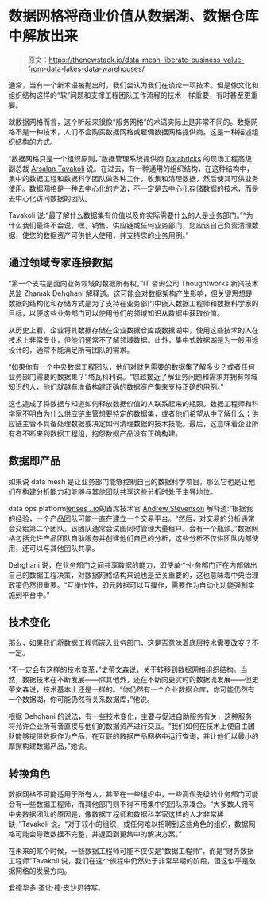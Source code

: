 # 数据网格将商业价值从数据湖、数据仓库中解放出来

> 原文：<https://thenewstack.io/data-mesh-liberate-business-value-from-data-lakes-data-warehouses/>

通常，当有一个新术语被抛出时，我们会认为我们在谈论一项技术。但是像文化和组织结构这样的“软”问题和支撑工程团队工作流程的技术一样重要，有时甚至更重要。

就数据网格而言，这个听起来很像“服务网格”的术语实际上是非常不同的。数据网格不是一种技术，人们不会购买数据网格或雇佣数据网格提供商。这是一种描述组织结构的方式。

“数据网格只是一个组织原则，”数据管理系统提供商 [Databricks](https://databricks.com/) 的现场工程高级副总裁 [Arsalan Tavakoli](https://www.linkedin.com/in/arsalantavakoli/) 说。在过去，有一种通用的组织结构，在这种结构中，集中的数据工程和数据科学团队做各种工作，收集和清理数据，然后使其可供业务使用。数据网格是一种去中心化的方法，不一定是去中心化存储数据的技术，而是去中心化访问数据的团队。

Tavakoli 说:“最了解什么数据集有价值以及你实际需要什么的人是业务部门。”“为什么我们最终不会说，嘿，销售、供应链或任何业务部门，您应该自己负责清理数据，使您的数据资产可供他人使用，并支持您的业务用例。”

## **通过领域专家连接数据**

“第一个支柱是面向业务领域的数据所有权，”IT 咨询公司 Thoughtworks 新兴技术总监 Zhamak Dehghani 解释道。这可能会对数据架构产生影响，但关键思想是数据的结构化和存储方式是为了支持在业务部门中嵌入数据工程师和数据科学家的目标，以便这些业务部门可以使用他们的领域知识从数据中获取价值。

从历史上看，企业将其数据存储在企业数据仓库或数据湖中，使用这些技术的人在技术上非常专业，但他们通常不了解领域数据。此外，集中式数据湖是为一般用途设计的，通常不能满足所有团队的需求。

“如果你有一个中央数据工程团队，他们对财务需要的数据集了解多少？或者任何业务部门需要的数据集？”塔瓦科利说。“您越接近了解业务问题和需求并拥有领域知识的人，他们就越有准备构建正确的数据资产集来支持正确的用例。”

这也造成了将数据与知道如何释放数据价值的人联系起来的瓶颈。数据工程师和科学家不明白为什么供应链主管想要特定的数据集，或者他们希望从中了解什么；供应链主管不具备处理数据或决定如何清理数据的技术技能。最后，这意味着企业所有者不断来到数据工程组，抱怨数据产品没有正确构建。

## **数据即产品**

如果说 data mesh 是让业务部门能够控制自己的数据科学项目，那么它也是让他们在构建分析能力和能够与其他团队共享这些分析时处于主导地位。

data ops platform[lenses . io](http://lenses.io)的首席技术官 [Andrew Stevenson](https://www.linkedin.com/in/datamountaineer/) 解释道:“根据我的经验，一个产品团队可能一直在建立一个交易平台。“然后，对交易的分析通常会交给第二个团队，该团队通常会试图同时管理大量租户。会有一个瓶颈。”数据网格包括允许产品团队自助服务并创建他们自己的分析，这些分析不仅供团队内部使用，还可以与其他团队共享。

Dehghani 说，在业务部门之间共享数据的能力，即使单个业务部门正在内部做出自己的数据工程决策，对数据网格结构来说也是至关重要的，这也意味着中央治理政策仍然很重要。“互操作性，即元数据可以互操作，需要作为自动化功能强制实施到平台中。”

## **技术变化**

那么，如果我们将数据工程师嵌入业务部门，这是否意味着底层技术需要改变？不一定。

“不一定会有这样的技术变革，”史蒂文森说，关于转移到数据网格组织结构。当然，数据技术在不断发展——除其他外，还在不断向更实时的数据流发展——但史蒂文森说，技术基本上还是一样的。“你仍然有一个企业数据仓库，你可能仍然有一个数据湖，你可能仍然有关系数据库，”他说。

根据 Dehghani 的说法，有一些技术变化，主要与促进自助服务有关，这种服务将允许企业所有者直接与他们的数据资产进行交互。“我们如何在技术上使自主团队能够提供数据作为产品，在互联的数据产品网格中运行查询，并让他们以最小的摩擦构建数据产品，”她说。

## **转换角色**

数据网格不可能适用于所有人，甚至在一些组织中，一些高优先级的业务部门可能会有一些数据工程师，而其他部门则不得不用集中的团队来凑合。“大多数人拥有中央数据团队的原因是，像数据工程师和数据科学家这样的人才非常稀缺，”Tavakoli 说。“对于较小的组织，或任何难以招聘到这些角色的组织，数据网格可能会导致数据不完整，并退回到更集中的解决方案。”

在未来的某个时候，一些数据工程师可能不仅仅是“数据工程师”，而是“财务数据工程师”Tavakoli 说，我们在这个旅程中仍然处于非常早期的阶段，但这似乎是数据网格的发展方向。

爱德华多·圣让·德·皮沙贝特写。

<svg xmlns:xlink="http://www.w3.org/1999/xlink" viewBox="0 0 68 31" version="1.1"><title>Group</title> <desc>Created with Sketch.</desc></svg>